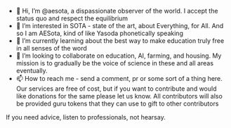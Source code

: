 - 👋 Hi, I’m @aesota, a dispassionate observer of the world. I accept the status quo and respect the equilibrium
- 👀 I’m interested in SOTA - state of the art, about Everything, for All. And so I am AESota, kind of like Yasoda phonetically speaking
- 🌱 I’m currently learning about the best way to make education truly free in all senses of the word
- 💞️ I’m looking to collaborate on education, AI, farming, and housing. My mission is to gradually be the voice of science in these and all areas eventually.
- 📫 How to reach me - send a comment, pr or some sort of a thing here. Our services are free of cost, but if you want to contribute and would like donations for the same please let us know. All contributors will also be provided guru tokens that they can use to gift to other contributors

If you need advice, listen to professionals, not hearsay.
<!---
aesota/aesota is a ✨ special ✨ repository because its `README.md` (this file) appears on your GitHub profile.
You can click the Preview link to take a look at your changes.
--->
